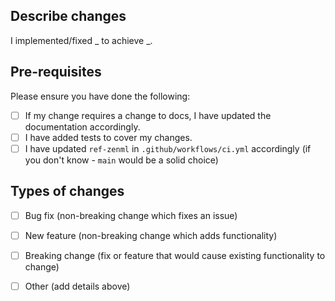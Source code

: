 ## Describe changes
I implemented/fixed _ to achieve _.

## Pre-requisites
Please ensure you have done the following:
- [ ] If my change requires a change to docs, I have updated the documentation accordingly.
- [ ] I have added tests to cover my changes.
- [ ] I have updated `ref-zenml` in `.github/workflows/ci.yml` accordingly (if you don't know - `main` would be a solid choice)

## Types of changes
<!--- What types of changes does your code introduce? Put an `x` in all the boxes that apply: -->
- [ ] Bug fix (non-breaking change which fixes an issue)
- [ ] New feature (non-breaking change which adds functionality)
- [ ] Breaking change (fix or feature that would cause existing functionality to change)
- [ ] Other (add details above)


